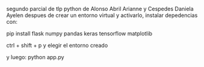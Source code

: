 segundo parcial de tlp python de Alonso Abril Arianne y Cespedes Daniela Ayelen
despues de crear un entorno virtual y activarlo, instalar depedencias con:

pip install flask numpy pandas keras tensorflow matplotlib

ctrl + shift + p y elegir el entorno creado

y luego: python app.py

